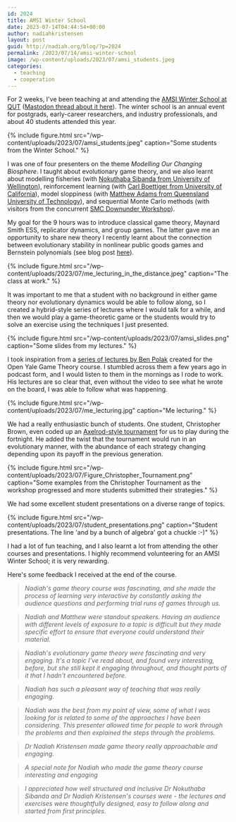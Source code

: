 ```yaml
---
id: 2024
title: AMSI Winter School
date: 2023-07-14T04:44:54+00:00
author: nadiahkristensen
layout: post
guid: http://nadiah.org/blog/?p=2024
permalink: /2023/07/14/amsi-winter-school
image: /wp-content/uploads/2023/07/amsi_students.jpeg
categories:
  - teaching
  - cooperation
---
```


For 2 weeks, I've been teaching at and attending the 
[AMSI Winter School at QUT](https://ws.amsi.org.au/)
([Mastodon thread about it here](https://fediscience.org/@nadiah/110711366065181133)).
The winter school is an annual event for postgrads, early-career researchers,
and industry professionals, and about 40 students attended this year.

{%
    include figure.html
    src="/wp-content/uploads/2023/07/amsi_students.jpeg"
    caption="Some students from the Winter School."
%}

I was one of four presenters on the theme *Modelling Our Changing Biosphere*.
I taught about evolutionary game theory,
and we also learnt about
modelling fisheries 
(with [Nokuthaba Sibanda from University of Wellington](https://people.wgtn.ac.nz/nokuthaba.sibanda)),
reinforcement learning
(with [Carl Boettiger from University of California](https://ourenvironment.berkeley.edu/people/carl-boettiger)),
model sloppiness (with [Matthew Adams from Queensland University of Technology](https://www.qut.edu.au/about/our-people/academic-profiles/mp.adams)),
and sequential Monte Carlo methods (with visitors from the concurrent [SMC Downunder Workshop](https://austms.org.au/event/smc-downunder/)).

My goal for the 9 hours was to introduce classical game theory, Maynard Smith ESS, replicator dynamics, and group games.
The latter gave me an opportunity to share new theory I recently learnt about the connection between evolutionary stability in nonlinear
public goods games and Bernstein polynomials (see blog post [here](https://nadiah.org/2021/12/12/archetti-bernstein)).

{%
    include figure.html
    src="/wp-content/uploads/2023/07/me_lecturing_in_the_distance.jpeg"
    caption="The class at work."
%}

It was important to me that a student with no background in either game theory nor evolutionary dynamics would be able to follow
along, so I created a hybrid-style series of lectures where I would talk for a while, and then we would play a game-theoretic game
or the students would try to solve an exercise using the techniques I just presented.

{%
    include figure.html
    src="/wp-content/uploads/2023/07/amsi_slides.png"
    caption="Some slides from my lectures."
%}

I took inspiration from a [series of lectures by Ben Polak](https://oyc.yale.edu/economics/econ-159) created for
the Open Yale Game Theory course.
I stumbled across them a few years ago in podcast form, and I would listen to them in the mornings as I rode to work.
His lectures are so clear that, even without the video to see what he wrote on the board,
I was able to follow what was happening.

{%
    include figure.html
    src="/wp-content/uploads/2023/07/me_lecturing.jpg"
    caption="Me lecturing."
%}

We had a really enthusiastic bunch of students.
One student, Christopher Brown, even coded up an 
[Axelrod-style tournament](https://github.com/pyrrhicPachyderm/amsi-dilemma-tournament) for us to play during the fortnight.
He added the twist that the tournament would run in an evolutionary manner, 
with the abundance of each strategy changing depending upon its payoff in the previous generation.

{%
    include figure.html
    src="/wp-content/uploads/2023/07/Figure_Christopher_Tournament.png"
    caption="Some examples from the Christopher Tournament as the workshop progressed and more students submitted their strategies."
%}

We had some excellent student presentations on a diverse range of topics.

{%
    include figure.html
    src="/wp-content/uploads/2023/07/student_presentations.png"
    caption="Student presentations. The line 'and by a bunch of algebra' got a chuckle :-)"
%}

I had a lot of fun teaching, and I also learnt a lot from attending the other courses and presentations.
I highly recommend volunteering for an AMSI Winter School; it is very rewarding.

Here's some feedback I received at the end of the course.

> *Nadiah's game theory course was fascinating, and she made the process of learning very interactive by constantly asking the audience questions and performing trial runs of games through us.*

> *Nadiah and Matthew were standout speakers. Having an audience with different levels of exposure to a topic is difficult but they made specific effort to ensure that everyone could understand their material.*

> *Nadiah's evolutionary game theory were fascinating and very engaging. It's a topic I've read about, and found very interesting, before, but she still kept it engaging throughout, and thought parts of it that I hadn't encountered before.*

> *Nadiah has such a pleasant way of teaching that was really engaging.*

> *Nadiah was the best from my point of view, some of what I was looking for is related to some of the approaches I have been considering. This presenter allowed time for people to work through the problems and then explained the steps through the problems.*

> *Dr Nadiah Kristensen made game theory really approachable and engaging.*

> *A special note for Nadiah who made the game theory course interesting and engaging*

> *I appreciated how well structured and inclusive Dr Nokuthaba Sibanda and Dr Nadiah Kristensen's courses were - the lectures and exercises were thoughtfully designed, easy to follow along and started from first principles.*

